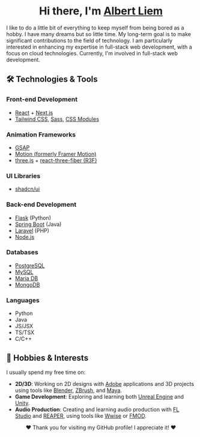 <h1 align="center">
  Hi there, I'm <a href="https://github.com/Zero-Maiden">Albert Liem</a>
</h1>

I like to do a little bit of everything to keep myself from being bored as a hobby. I have many dreams but so little time. My long-term goal is to make significant contributions to the field of technology. I am particularly interested in enhancing my expertise in full-stack web development, with a focus on cloud technologies. Currently, I'm involved in full-stack web development.



## 🛠️ Technologies & Tools
### Front-end Development
* [React](https://github.com/facebook/react) + [Next.js](https://github.com/vercel/next.js/)
* [Tailwind CSS](https://github.com/tailwindlabs/tailwindcss), [Sass](https://github.com/sass/sass), [CSS Modules](https://github.com/css-modules/css-modules)
### Animation Frameworks
* [GSAP](https://gsap.com/)
* [Motion (formerly Framer Motion)](https://github.com/motiondivision/motion)
* [three.js](https://github.com/mrdoob/three.js/) + [react-three-fiber (R3F)](https://github.com/pmndrs/react-three-fiber)
### UI Libraries
* [shadcn/ui](https://github.com/shadcn-ui/ui)
### Back-end Development
* [Flask](https://github.com/pallets/flask) (Python)
* [Spring Boot](https://spring.io/projects/spring-boot) (Java)
* [Laravel](https://github.com/laravel/laravel) (PHP)
* [Node.js](https://github.com/nodejs/node)
### Databases
* [PostgreSQL](https://www.postgresql.org/)
* [MySQL](https://www.mysql.com/)
* [Maria DB](https://github.com/MariaDB/server)
* [MongoDB](https://github.com/mongodb/mongo)
### Languages
* Python
* Java
* JS/JSX
* TS/TSX
* C/C++

## 🎨 Hobbies & Interests
I usually spend my free time on:
* **2D/3D**: Working on 2D designs with [Adobe](https://www.adobe.com/) applications and 3D projects using tools like [Blender](https://www.blender.org/), [ZBrush](https://www.maxon.net/zbrush), and [Maya](https://www.autodesk.com/products/maya/overview).
* **Game Development**: Exploring and learning both [Unreal Engine](https://www.unrealengine.com/) and [Unity](https://unity.com/).
* **Audio Production**: Creating and learning audio production with [FL Studio](https://www.image-line.com/) and [REAPER](https://www.reaper.fm/), using tools like [Wwise](https://www.audiokinetic.com/) or [FMOD](https://www.fmod.com/).

<p align="center">
  ❤️ Thank you for visiting my GitHub profile! I appreciate it! ❤️
</p>
